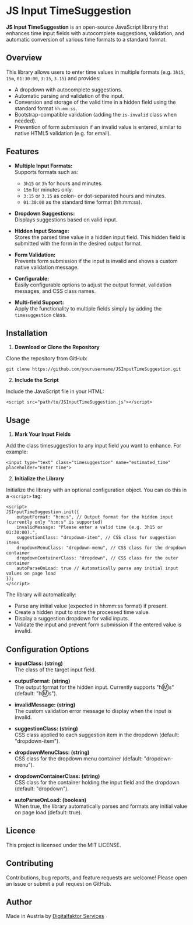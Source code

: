 # JS Input TimeSuggestion

**JS Input TimeSuggestion** is an open-source JavaScript library that enhances time input fields with autocomplete suggestions, validation, and automatic conversion of various time formats to a standard format.

## Overview

This library allows users to enter time values in multiple formats (e.g. `3h15`, `15m`, `01:30:00`, `3:15`, `3.15`) and provides:

- A dropdown with autocomplete suggestions.
- Automatic parsing and validation of the input.
- Conversion and storage of the valid time in a hidden field using the standard format `hh:mm:ss`.
- Bootstrap-compatible validation (adding the `is-invalid` class when needed).
- Prevention of form submission if an invalid value is entered, similar to native HTML5 validation (e.g. for email).

## Features

- **Multiple Input Formats:**  
  Supports formats such as:
  - `3h15` or `3h` for hours and minutes.
  - `15m` for minutes only.
  - `3:15` or `3.15` as colon- or dot-separated hours and minutes.
  - `01:30:00` as the standard time format (hh:mm:ss).

- **Dropdown Suggestions:**  
  Displays suggestions based on valid input.

- **Hidden Input Storage:**  
  Stores the parsed time value in a hidden input field. This hidden field is submitted with the form in the desired output format.

- **Form Validation:**  
  Prevents form submission if the input is invalid and shows a custom native validation message.

- **Configurable:**  
  Easily configurable options to adjust the output format, validation messages, and CSS class names.

- **Multi-field Support:**  
  Apply the functionality to multiple fields simply by adding the `timesuggestion` class.

## Installation

1. **Download or Clone the Repository**

Clone the repository from GitHub:

    git clone https://github.com/yourusername/JSInputTimeSuggestion.git

2. **Include the Script**

Include the JavaScript file in your HTML:

    <script src="path/to/JSInputTimeSuggestion.js"></script>

## Usage

1. **Mark Your Input Fields**

Add the class timesuggestion to any input field you want to enhance. For example:

    <input type="text" class="timesuggestion" name="estimated_time" placeholder="Enter time">

2. **Initialize the Library**

Initialize the library with an optional configuration object. You can do this in a `<script>` tag:

    <script>
    JSInputTimeSuggestion.init({
        outputFormat: "h:m:s", // Output format for the hidden input (currently only "h:m:s" is supported)
        invalidMessage: "Please enter a valid time (e.g. 3h15 or 01:30:00).",
        suggestionClass: "dropdown-item", // CSS class for suggestion items
        dropdownMenuClass: "dropdown-menu", // CSS class for the dropdown container
        dropdownContainerClass: "dropdown", // CSS class for the outer container
        autoParseOnLoad: true // Automatically parse any initial input values on page load
    });
    </script>

The library will automatically:
- Parse any initial value (expected in hh:mm:ss format) if present.
- Create a hidden input to store the processed time value.
- Display a suggestion dropdown for valid inputs.
- Validate the input and prevent form submission if the entered value is invalid.

## Configuration Options

- **inputClass: (string)**  
The class of the target input field.

- **outputFormat: (string)**  
The output format for the hidden input. Currently supports "h:m:s" (default: "h:m:s").

- **invalidMessage: (string)**  
The custom validation error message to display when the input is invalid.

- **suggestionClass: (string)**  
CSS class applied to each suggestion item in the dropdown (default: "dropdown-item").

- **dropdownMenuClass: (string)**  
CSS class for the dropdown menu container (default: "dropdown-menu").

- **dropdownContainerClass: (string)**  
CSS class for the container holding the input field and the dropdown (default: "dropdown").

- **autoParseOnLoad: (boolean)**  
When true, the library automatically parses and formats any initial value on page load (default: true).

## Licence

This project is licensed under the MIT LICENSE.

## Contributing

Contributions, bug reports, and feature requests are welcome!
Please open an issue or submit a pull request on GitHub.

## Author

Made in Austria by [Digitalfaktor Services](https://digitalfaktor.at)
